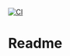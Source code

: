 [![CI](https://github.com/Sametd421/hello-world-spring-boot/actions/workflows/tests.yml/badge.svg)](https://github.com/Sametd421/hello-world-spring-boot/actions/workflows/tests.yml)

# Readme